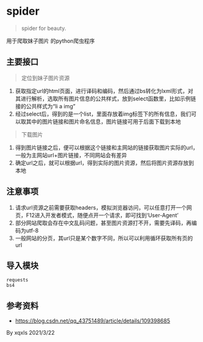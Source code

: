 # spider

> spider for beauty.

用于爬取妹子图片 的python爬虫程序

## 主要接口

> 定位到妹子图片资源

1. 获取指定url的html页面，进行译码和编码，然后通过bs转化为lxml形式，对其进行解析，选取所有图片信息的公共样式，放到select函数里，比如示例链接的公共样式为“li a img”
2. 经过select后，得到的是一个list，里面存放着img标签下的所有信息，我们可以取其中的图片链接和图片命名信息，图片链接可用于后面下载到本地

> 下载图片

1. 得到图片链接之后，便可以根据这个链接和主网站的链接获取图片实际的url，一般为主网站url+图片链接，不同网站会有差异
2. 确定url之后，就可以根据url，得到实际的图片资源，然后将图片资源存放到本地

## 注意事项

1. 请求url资源之前需要获取headers，模拟浏览器访问，可以任意打开一个网页，F12进入开发者模式，随便点开一个请求，即可找到‘User-Agent’
2. 部分网站爬取会存在中文乱码问题，甚至图片资源打不开，需要先译码，再编码为utf-8
3. 一般网站的分页，其url只是某个数字不同，所以可以利用循环获取所有页的url


## 导入模块

```
requests
bs4
```

## 参考资料

- https://blog.csdn.net/qq_43751489/article/details/109398685

By xqxls 2021/3/22
